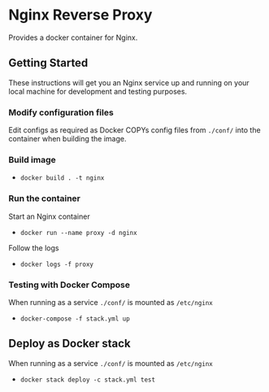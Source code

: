 # Nginx Reverse Proxy

Provides a docker container for Nginx.

## Getting Started
These instructions will get you an Nginx service up and running on your local machine for development and testing purposes.

### Modify configuration files
Edit configs as required as Docker COPYs config files from `./conf/` into the container when building the image.

### Build image
- `docker build . -t nginx`

### Run the container
Start an Nginx container
- `docker run --name proxy -d nginx`

Follow the logs
- `docker logs -f proxy`

### Testing with Docker Compose
When running as a service `./conf/` is mounted as `/etc/nginx`
- `docker-compose -f stack.yml up`

## Deploy as Docker stack
When running as a service `./conf/` is mounted as `/etc/nginx`
- `docker stack deploy -c stack.yml test`
